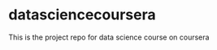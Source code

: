 datasciencecoursera
===================

This is the project repo for data science course on coursera
